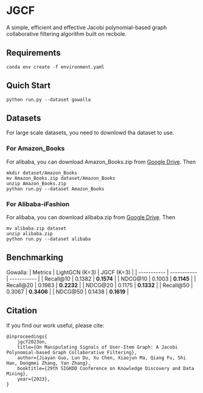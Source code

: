 # JGCF
A simple, efficient and effective Jacobi polynomial-based graph collaborative filtering algorithm built on recbole.

## Requirements

```
conda env create -f environment.yaml
```

## Quich Start
```
python run.py --dataset gowalla
```

## Datasets

For large scale datasets, you need to downlowd tha dataset to use.

### For Amazon_Books

For alibaba, you can download Amazon_Books.zip from [Google Drive](https://drive.google.com/file/d/1BM27i1EZ_8QZeR-MERLNxFd7LZ8MgyBe/view?usp=share_link). Then
```
mkdir dataset/Amazon_Books
mv Amazon_Books.zip dataset/Amazon_Books
unzip Amazon_Books.zip
python run.py --dataset Amazon_Books
```


### For Alibaba-iFashion

For alibaba, you can download alibaba.zip from [Google Drive](https://drive.google.com/file/d/1wzxGEh0wFq7AghjY8uBEWrGkqNwhVDjc/view?usp=share_link). Then
```
mv alibaba.zip dataset
unzip alibaba.zip
python run.py --dataset alibaba
```

## Benchmarking

Gowalla:
|   Metrics   | LightGCN (K=3) | JGCF (K=3) |
| ----------- | ----------- | ----------- |
| Recall@10   |   0.1382    |    **0.1574**   |
|  NDCG@10    |   0.1003    |    **0.1145**   |
| Recall@20   |   0.1983    |    **0.2232**   |
|  NDCG@20    |   0.1175    |    **0.1332**   |
| Recall@50   |   0.3067    |    **0.3406**   |
|  NDCG@50    |   0.1438    |    **0.1619**   |

## Citation

If you find our work useful, please cite:
```
@inproceedings{
    jgcf2023on,
    title={On Manipulating Signals of User-Item Graph: A Jacobi Polynomial-based Graph Collaborative Filtering},
    author={Jiayan Guo, Lun Du, Xu Chen, Xiaojun Ma, Qiang Fu, Shi Han, Dongmei Zhang, Yan Zhang},
    booktitle={29th SIGKDD Conference on Knowledge Discovery and Data Mining},
    year={2023},
}
```
